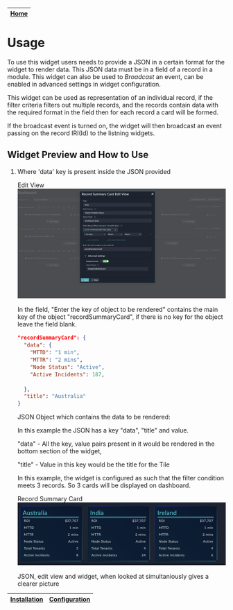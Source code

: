 | [Home](../README.md) |
|----------------------|

# Usage

To use this widget users needs to provide a JSON in a certain format for the widget to render data.
This JSON data must be in a field of a record in a module.
This widget can also be used to *Broadcast* an event, can be enabled in advanced settings in widget configuration. 

This widget can be used as representation of an individual record, if the filter criteria filters out multiple records, and the records contain data with the required format in the field then for each record a card will be formed.

If the broadcast event is turned on, the widget will then broadcast an event passing on the record IRI(Id) to the listning widgets.

## Widget Preview and How to Use

1. Where 'data' key is present inside the JSON provided

    Edit View ![Edit View](./edit_view.png)

    In the field, "Enter the key of object to be rendered" contains the main key of the object "recordSummaryCard", if there is no key for the object leave the field blank.

    ``` JSON
    "recordSummaryCard": {
      "data": {
        "MTTD": "1 min",
        "MTTR": "2 mins",
        "Node Status": "Active",
        "Active Incidents": 187,

      },
      "title": "Australia"
    }
    ```

    JSON Object which contains the data to be rendered:

    In this example the JSON has a key "data", "title" and value.
    
    "data" -  All the key, value pairs present in it would be rendered in the bottom section of the widget, 
    
    "title" - Value in this key would be the title for the Tile

    In this example, the widget is configured as such that the filter condition meets 3 records. So 3 cards will be displayed on dashboard.

    Record Summary Card
    ![Record Summary Tile](./allCards.png)

    JSON, edit view and widget, when looked at simultaniously gives a clearer picture

| [Installation](./setup.md#installation) | [Configuration](./setup.md#configuration) |
|-----------------------------------------|-------------------------------------------|